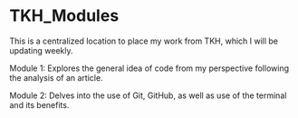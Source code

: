 # TKH_Modules
This is a centralized location to place my work from TKH, which I will be updating weekly.

Module 1: Explores the general idea of code from my perspective following the analysis of an article.

Module 2: Delves into the use of Git, GitHub, as well as use of the terminal and its benefits.
